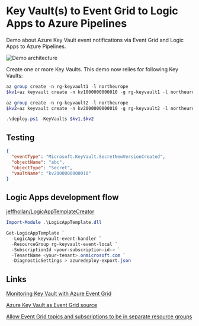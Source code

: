 # Key Vault(s) to Event Grid to Logic Apps to Azure Pipelines

Demo about Azure Key Vault event notifications via Event Grid and Logic Apps to Azure Pipelines.

![Demo architecture](https://user-images.githubusercontent.com/2357647/104630691-bddd7f80-56a3-11eb-94c9-ccbff02fe9b6.png)

Create one or more Key Vaults. This demo now relies for following Key Vaults:

```powershell
az group create -n rg-keyvault1 -l northeurope
$kv1=az keyvault create -n kv1000000000010 -g rg-keyvault1 -l northeurope --query id -o tsv

az group create -n rg-keyvault2 -l northeurope
$kv2=az keyvault create -n kv2000000000010 -g rg-keyvault2 -l northeurope --query id -o tsv
```

```powershell
.\deploy.ps1 -KeyVaults $kv1,$kv2
```

## Testing



```json
{
  "eventType": "Microsoft.KeyVault.SecretNewVersionCreated",
  "objectName": "abc",
  "objectType": "Secret",
  "vaultName": "kv2000000000010"
}
```

## Logic Apps development flow

[jeffhollan/LogicAppTemplateCreator](https://github.com/jeffhollan/LogicAppTemplateCreator)

```powershell
Import-Module .\LogicAppTemplate.dll

Get-LogicAppTemplate `
  -LogicApp keyvault-event-handler `
  -ResourceGroup rg-keyvault-event-local `
  -SubscriptionId <your-subscription-id-> `
  -TenantName <your-tenant>.onmicrosoft.com `
  -DiagnosticSettings > azuredeploy-export.json
```

## Links

[Monitoring Key Vault with Azure Event Grid](https://docs.microsoft.com/en-us/azure/key-vault/general/event-grid-overview)

[Azure Key Vault as Event Grid source](https://docs.microsoft.com/en-us/azure/event-grid/event-schema-key-vault)

[Allow Event Grid topics and subscriptions to be in separate resource groups](https://feedback.azure.com/forums/909934-azure-event-grid/suggestions/40903996-allow-event-grid-topics-and-subscriptions-to-be-in)